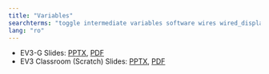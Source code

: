 ```yaml
---
title: "Variables"
searchterms: "toggle intermediate variables software wires wired_display_blocks inputs"
lang: "ro"
---
```

 <ul>
 <li class="ng-binding">EV3-G Slides:
 <a href="ProgrammingLessons/intermediate/Variables (rom).pptx">PPTX</a>,
 <a href="ProgrammingLessons/intermediate/Variables (rom).pdf">PDF</a>
 </li>
 <li class="ng-binding">EV3 Classroom (Scratch) Slides:
 <a href="ProgrammingLessons/intermediate/scratch-Variables (rom).pptx">PPTX</a>,
 <a href="ProgrammingLessons/intermediate/scratch-Variables (rom).pdf">PDF</a>
 </li>
 </ul>
